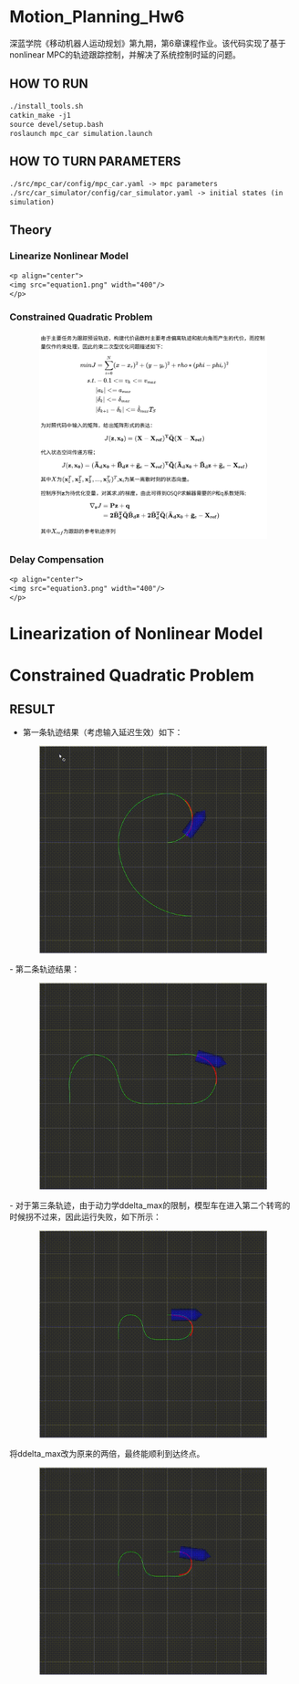 # Motion_Planning_Hw6

深蓝学院《移动机器人运动规划》第九期，第6章课程作业。该代码实现了基于nonlinear MPC的轨迹跟踪控制，并解决了系统控制时延的问题。

## HOW TO RUN

```
./install_tools.sh
catkin_make -j1
source devel/setup.bash
roslaunch mpc_car simulation.launch
```

## HOW TO TURN PARAMETERS

```
./src/mpc_car/config/mpc_car.yaml -> mpc parameters
./src/car_simulator/config/car_simulator.yaml -> initial states (in simulation)
```

## Theory


### Linearize  Nonlinear Model

    <p align="center">
    <img src="equation1.png" width="400"/>
    </p>

### Constrained Quadratic Problem
 
<p align="center">
   <img src="equation2.png" width="400"/>
</p>

### Delay Compensation

    <p align="center">
    <img src="equation3.png" width="400"/>
    </p>



# Linearization of Nonlinear Model
  

# Constrained Quadratic Problem



## RESULT
- 第一条轨迹结果（考虑输入延迟生效）如下：
<p align="center">
    <img src="mpc.gif" width="400"/>
</p>
- 第二条轨迹结果：
<p align="center">
    <img src="mpc1.gif" width="400"/>
</p>
- 对于第三条轨迹，由于动力学ddelta_max的限制，模型车在进入第二个转弯的时候拐不过来，因此运行失败，如下所示：
<p align="center">
    <img src="mpc2_fail.gif" width="400"/>
</p>
将ddelta_max改为原来的两倍，最终能顺利到达终点。
<p align="center">
    <img src="mpc2_succeed.gif" width="400"/>
</p>

